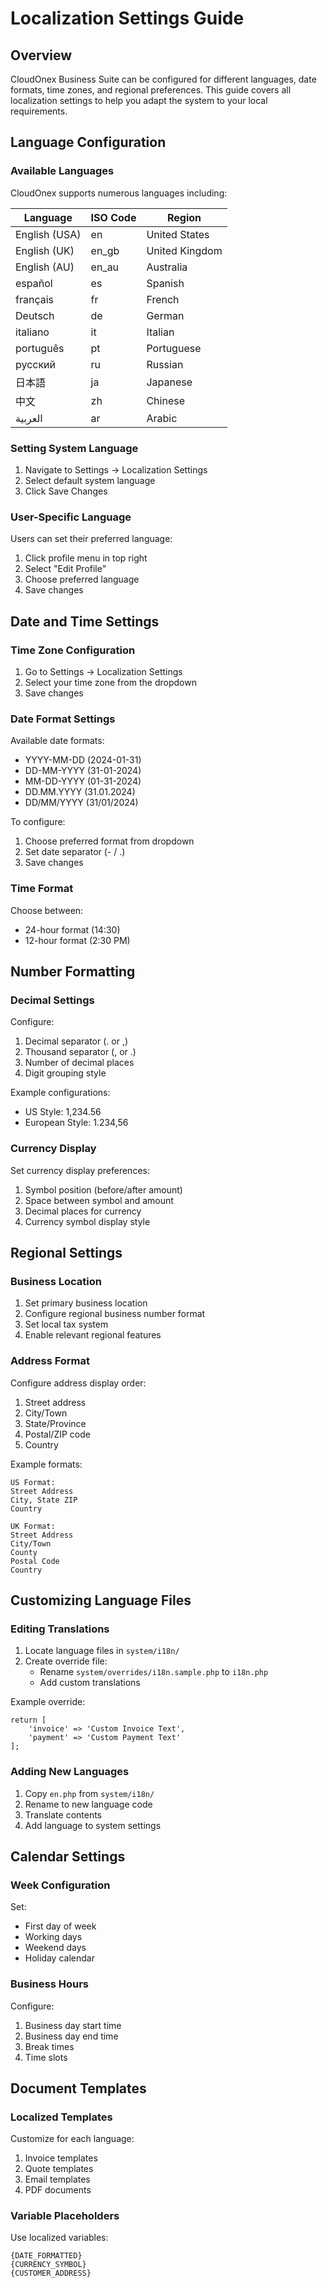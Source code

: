 # Localization Settings Guide

## Overview

CloudOnex Business Suite can be configured for different languages, date formats, time zones, and regional preferences. This guide covers all localization settings to help you adapt the system to your local requirements.

## Language Configuration

### Available Languages

CloudOnex supports numerous languages including:

| Language      | ISO Code | Region         |
| ------------- | -------- | -------------- |
| English (USA) | en       | United States  |
| English (UK)  | en_gb    | United Kingdom |
| English (AU)  | en_au    | Australia      |
| español       | es       | Spanish        |
| français      | fr       | French         |
| Deutsch       | de       | German         |
| italiano      | it       | Italian        |
| português     | pt       | Portuguese     |
| русский       | ru       | Russian        |
| 日本語        | ja       | Japanese       |
| 中文          | zh       | Chinese        |
| العربية       | ar       | Arabic         |


### Setting System Language

1.  Navigate to Settings → Localization Settings
2.  Select default system language
3.  Click Save Changes

### User-Specific Language

Users can set their preferred language:

1.  Click profile menu in top right
2.  Select "Edit Profile"
3.  Choose preferred language
4.  Save changes

## Date and Time Settings

### Time Zone Configuration

1.  Go to Settings → Localization Settings
2.  Select your time zone from the dropdown
3.  Save changes

### Date Format Settings

Available date formats:

-   YYYY-MM-DD (2024-01-31)
-   DD-MM-YYYY (31-01-2024)
-   MM-DD-YYYY (01-31-2024)
-   DD.MM.YYYY (31.01.2024)
-   DD/MM/YYYY (31/01/2024)

To configure:

1.  Choose preferred format from dropdown
2.  Set date separator (- / .)
3.  Save changes

### Time Format

Choose between:

-   24-hour format (14:30)
-   12-hour format (2:30 PM)

## Number Formatting

### Decimal Settings

Configure:

1.  Decimal separator (. or ,)
2.  Thousand separator (, or .)
3.  Number of decimal places
4.  Digit grouping style

Example configurations:

-   US Style: 1,234.56
-   European Style: 1.234,56

### Currency Display

Set currency display preferences:

1.  Symbol position (before/after amount)
2.  Space between symbol and amount
3.  Decimal places for currency
4.  Currency symbol display style

## Regional Settings

### Business Location

1.  Set primary business location
2.  Configure regional business number format
3.  Set local tax system
4.  Enable relevant regional features

### Address Format

Configure address display order:

1.  Street address
2.  City/Town
3.  State/Province
4.  Postal/ZIP code
5.  Country

Example formats:

    US Format:
    Street Address
    City, State ZIP
    Country
    
    UK Format:
    Street Address
    City/Town
    County
    Postal Code
    Country
    

## Customizing Language Files

### Editing Translations

1.  Locate language files in `system/i18n/`
2.  Create override file:
    -   Rename `system/overrides/i18n.sample.php` to `i18n.php`
    -   Add custom translations

Example override:

    return [
        'invoice' => 'Custom Invoice Text',
        'payment' => 'Custom Payment Text'
    ];
    

### Adding New Languages

1.  Copy `en.php` from `system/i18n/`
2.  Rename to new language code
3.  Translate contents
4.  Add language to system settings

## Calendar Settings

### Week Configuration

Set:

-   First day of week
-   Working days
-   Weekend days
-   Holiday calendar

### Business Hours

Configure:

1.  Business day start time
2.  Business day end time
3.  Break times
4.  Time slots

## Document Templates

### Localized Templates

Customize for each language:

1.  Invoice templates
2.  Quote templates
3.  Email templates
4.  PDF documents

### Variable Placeholders

Use localized variables:

    {DATE_FORMATTED}
    {CURRENCY_SYMBOL}
    {CUSTOMER_ADDRESS}
